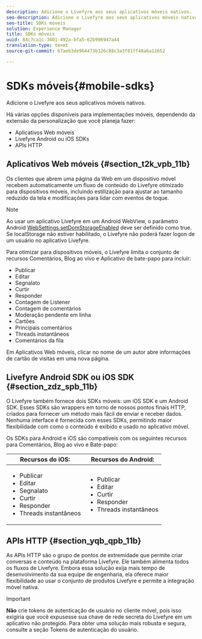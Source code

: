 ```yaml
---
description: Adicione o Livefyre aos seus aplicativos móveis nativos.
seo-description: Adicione o Livefyre aos seus aplicativos móveis nativos.
seo-title: SDKs móveis
solution: Experience Manager
title: SDKs móveis
uuid: 84c7ca1c-3401-492a-bfa5-62b996947a44
translation-type: tm+mt
source-git-commit: 67aeb3de964473b326c88c3a3f81ff48a6a12652

---
```



# SDKs móveis{#mobile-sdks}

Adicione o Livefyre aos seus aplicativos móveis nativos.

Há várias opções disponíveis para implementações móveis, dependendo da extensão da personalização que você planeja fazer:

* Aplicativos Web móveis
* Livefyre Android ou iOS SDKs
* APIs HTTP

## Aplicativos Web móveis {#section_t2k_vpb_11b}

Os clientes que abrem uma página da Web em um dispositivo móvel recebem automaticamente um fluxo de conteúdo do Livefyre otimizado para dispositivos móveis, incluindo estilização para ajustar ao tamanho reduzido da tela e modificações para lidar com eventos de toque.

>[!NOTE]
>
>Ao usar um aplicativo Livefyre em um Android WebView, o parâmetro Android [WebSettings.setDomStorageEnabled](https://developer.android.com/reference/android/webkit/WebSettings.html) deve ser definido como true. Se localStorage não estiver habilitado, o Livefyre não poderá fazer logon de um usuário no aplicativo Livefyre.

Para otimizar para dispositivos móveis, o Livefyre limita o conjunto de recursos Comentários, Blog ao vivo e Aplicativo de bate-papo para incluir:

* Publicar
* Editar  
* Segnalato
* Curtir
* Responder
* Contagem de Listener
* Contagem de comentários
* Moderação pendente em linha
* Cartões
* Principais comentários
* Threads instantâneos
* Comentários da fila

Em Aplicativos Web móveis, clicar no nome de um autor abre informações de cartão de visitas em uma nova página.

## Livefyre Android SDK ou iOS SDK {#section_zdz_spb_11b}

O Livefyre também fornece dois SDKs móveis: um iOS SDK e um Android SDK. Esses SDKs são wrappers em torno de nossos pontos finais HTTP, criados para fornecer um método mais fácil de enviar e receber dados. Nenhuma interface é fornecida com esses SDKs, permitindo maior flexibilidade com como o conteúdo é exibido e usado no aplicativo móvel.

Os SDKs para Android e iOS são compatíveis com os seguintes recursos para Comentários, Blog ao vivo e Bate-papo:

| Recursos do iOS: | Recursos do Android: |
|--- |--- |
| <ul><li> Publicar </li><li>Editar   </li><li>Segnalato </li><li>Curtir </li><li>Responder </li><li>Threads instantâneos</li></ul> | <ul><li>Publicar </li><li>Editar   </li><li>Curtir </li><li>Responder </li><li>Threads instantâneos</li></ul> |

## APIs HTTP {#section_yqb_qpb_11b}

As APIs HTTP são o grupo de pontos de extremidade que permite criar conversas e conteúdo na plataforma Livefyre. Ele também alimenta todos os fluxos de Livefyre. Embora essa solução exija mais tempo de desenvolvimento da sua equipe de engenharia, ela oferece maior flexibilidade ao usar o conjunto de produtos Livefyre e permite a integração móvel nativa.

>[!IMPORTANT]
>
>**Não** crie tokens de autenticação de usuário no cliente móvel, pois isso exigiria que você expusesse sua chave de rede secreta do Livefyre em um aplicativo não protegido. Para obter uma solução mais robusta e segura, consulte a seção Tokens de autenticação do usuário.

